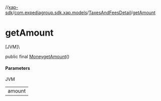 //[xap-sdk](../../../index.md)/[com.expediagroup.sdk.xap.models](../index.md)/[TaxesAndFeesDetail](index.md)/[getAmount](get-amount.md)

# getAmount

[JVM]\

public final [Money](../-money/index.md)[getAmount](get-amount.md)()

#### Parameters

JVM

| |
|---|
| amount |
